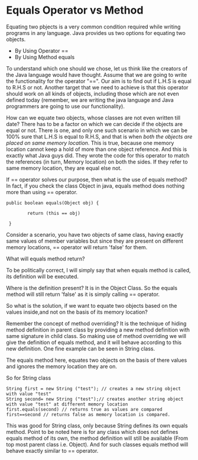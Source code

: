 Equals Operator vs Method
=========================
Equating two pbjects is a very common condition required while writing programs in any language.
Java provides us two options for equating two objects.

* By Using Operator ==
* By Using Method equals

To understand which one should we chose, let us think like the creators of the Java language would have thought. Assume that we are going to write the functionality for the operator "==". Our aim is to find out if L.H.S is equal to R.H.S or not. Another target that we need to achieve is that this operator should work on all kinds of objects, including those which are not even defined today (remember, we are writing the java language and Java programmers are going to use our functionality).

How can we equate two objects, whose classes are not even written till date? There has to be a factor on which we can decide if the objects are equal or not. There is one, and only one such scenario in which we can be 100% sure that L.H.S is equal to R.H.S, and that is when *both the objects are placed on same memory location*. This is true, because one memory location cannot keep a hold of more than one object reference. And this is exactly what Java guys did. They wrote the code for this operator to match the references (in turn, Memory location) on both the sides. If they refer to same memory location, they are equal else not.

If == operator solves our purpose, then what is the use of equals method? In fact, if you check the class Object in java, equals method does nothing more than using == operator.

<pre class="prettyprint">
<code>public boolean equals(Object obj) {   

        return (this == obj)

 }</code>
</pre>


Consider a scenario, you have two objects of same class, having exactly same values of member variables but since they are present on different memory locations, == operator will return 'false' for them.

What will equals method return? 

To be politically correct, I will simply say that when equals method is called, its definition will be executed.

Where is the definition present? It is in the Object Class. So the equals method will still return 'false' as it is simply calling == operator.

So what is the solution, if we want to equate two objects based on the values inside,and not on the basis of its memory location?

Remember the concept of method overriding? It is the technique of hiding method definition in parent class by providing a new method definition with same signature in child class. So making use of method overriding we will give the definition of equals method, and it will behave according to this new definition. One fine example can be seen in String class. 

The equals method here, equates two objects on the basis of there values and ignores the memory location they are on.

So for String class
<pre class="prettyprint">
<code>String first = new String ("test"); // creates a new string object with value "test"
String second= new String ("test");// creates another string object with value "test" at different memory location
first.equals(second) // returns true as values are compared
first==second // returns false as memory location is compared.</code>
</pre>

This was good for String class, only because  String defines its own equals method.  Point to be noted here is for any class which does not defines equals method of its own, the method definition will still be available (From top most parent class i.e. Object). And for such classes equals method will behave exactly similar to == operator.
